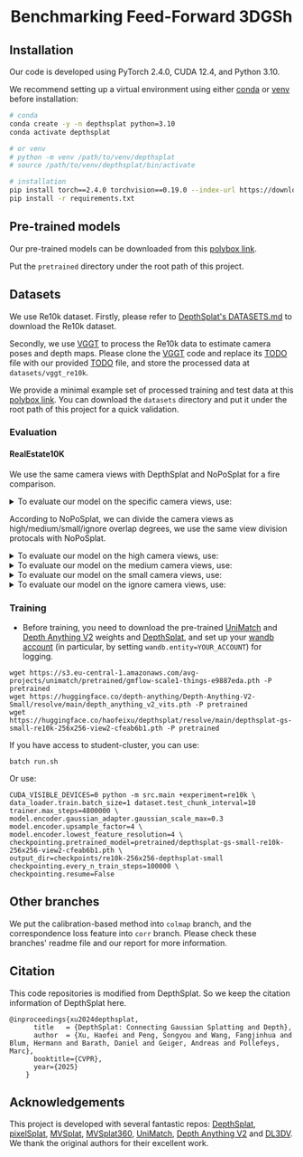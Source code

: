 <p align="center">
  <h1 align="center">Benchmarking Feed-Forward 3DGSh</h1>
  <div align="center"></div>
</p>

## Installation

Our code is developed using PyTorch 2.4.0, CUDA 12.4, and Python 3.10. 

We recommend setting up a virtual environment using either [conda](https://docs.anaconda.com/miniconda/) or [venv](https://docs.python.org/3/library/venv.html) before installation:

```bash
# conda
conda create -y -n depthsplat python=3.10
conda activate depthsplat

# or venv
# python -m venv /path/to/venv/depthsplat
# source /path/to/venv/depthsplat/bin/activate

# installation
pip install torch==2.4.0 torchvision==0.19.0 --index-url https://download.pytorch.org/whl/cu124
pip install -r requirements.txt
```

## Pre-trained models

Our pre-trained models can be downloaded from this [polybox link](https://polybox.ethz.ch/index.php/s/2cCrcS2tsAf9RnW).

Put the `pretrained` directory under the root path of this project.


## Datasets

We use Re10k dataset. Firstly, please refer to [DepthSplat's DATASETS.md](https://github.com/cvg/depthsplat/blob/main/DATASETS.md) to download the Re10k dataset.

Secondly, we use [VGGT](https://github.com/facebookresearch/vggt/tree/main) to process the Re10k data to estimate camera poses and depth maps. Please clone the [VGGT](https://github.com/facebookresearch/vggt/tree/main) code and replace its [TODO]() file with our provided [TODO]() file, and store the processed data at `datasets/vggt_re10k`.

We provide a minimal example set of processed training and test data at this [polybox link](https://polybox.ethz.ch/index.php/s/2cCrcS2tsAf9RnW). You can download the `datasets` directory and put it under the root path of this project for a quick validation.


### Evaluation

#### RealEstate10K

We use the same camera views with DepthSplat and NoPoSplat for a fire comparison. 

<details>
<summary>To evaluate our model on the specific camera views, use:</summary> 

```
CUDA_VISIBLE_DEVICES=0 python -m src.main +experiment=re10k \
dataset.test_chunk_interval=1 model.encoder.upsample_factor=4 \
model.encoder.lowest_feature_resolution=4 \
checkpointing.pretrained_model=pretrained/epoch_212-step_277951.ckpt \
mode=test dataset/view_sampler=evaluation \
dataset.view_sampler.index_path=assets/evaluation_index_re10k.json \
test.save_input_images=true \
test.save_gt_image=true \
test.save_image=true

```
</details>

According to NoPoSplat, we can divide the camera views as high/medium/small/ignore overlap degrees, we use the same view division protocals with NoPoSplat.


<details>
<summary>To evaluate our model on the high camera views, use:</summary> 

```
CUDA_VISIBLE_DEVICES=0 python -m src.main +experiment=re10k \
dataset.test_chunk_interval=1 model.encoder.upsample_factor=4 \
model.encoder.lowest_feature_resolution=4 \
checkpointing.pretrained_model=pretrained/epoch_212-step_277951.ckpt \
mode=test dataset/view_sampler=evaluation \
dataset.view_sampler.index_path=assets/evaluation_index_re10k_high.json \
test.save_input_images=true \
test.save_gt_image=true \
test.save_image=true
```
</details>


<details>
<summary>To evaluate our model on the medium camera views, use:</summary>

```
CUDA_VISIBLE_DEVICES=0 python -m src.main +experiment=re10k \
dataset.test_chunk_interval=1 model.encoder.upsample_factor=4 \
model.encoder.lowest_feature_resolution=4 \
checkpointing.pretrained_model=pretrained/epoch_212-step_277951.ckpt \
mode=test dataset/view_sampler=evaluation \
dataset.view_sampler.index_path=assets/evaluation_index_re10k_medium.json \
test.save_input_images=true \
test.save_gt_image=true \
test.save_image=true

```
</details>


<details>
<summary>To evaluate our model on the small camera views, use:</summary>

```
CUDA_VISIBLE_DEVICES=0 python -m src.main +experiment=re10k \
dataset.test_chunk_interval=1 model.encoder.upsample_factor=4 \
model.encoder.lowest_feature_resolution=4 \
checkpointing.pretrained_model=pretrained/epoch_212-step_277951.ckpt \
mode=test dataset/view_sampler=evaluation \
dataset.view_sampler.index_path=assets/evaluation_index_re10k_small.json \
test.save_input_images=true \
test.save_gt_image=true \
test.save_image=true

```
</details>


<details>
<summary>To evaluate our model on the ignore camera views, use:</summary> 

```
CUDA_VISIBLE_DEVICES=0 python -m src.main +experiment=re10k \
dataset.test_chunk_interval=1 model.encoder.upsample_factor=4 \
model.encoder.lowest_feature_resolution=4 \
checkpointing.pretrained_model=pretrained/epoch_212-step_277951.ckpt \
mode=test dataset/view_sampler=evaluation \
dataset.view_sampler.index_path=assets/evaluation_index_re10k_ignore.json \
test.save_input_images=true \
test.save_gt_image=true \
test.save_image=true
```
</details>

### Training

- Before training, you need to download the pre-trained [UniMatch](https://github.com/autonomousvision/unimatch) and [Depth Anything V2](https://github.com/DepthAnything/Depth-Anything-V2) weights and [DepthSplat](https://github.com/cvg/depthsplat), and set up your [wandb account](config/main.yaml) (in particular, by setting `wandb.entity=YOUR_ACCOUNT`) for logging.

```
wget https://s3.eu-central-1.amazonaws.com/avg-projects/unimatch/pretrained/gmflow-scale1-things-e9887eda.pth -P pretrained
wget https://huggingface.co/depth-anything/Depth-Anything-V2-Small/resolve/main/depth_anything_v2_vits.pth -P pretrained
wget https://huggingface.co/haofeixu/depthsplat/resolve/main/depthsplat-gs-small-re10k-256x256-view2-cfeab6b1.pth -P pretrained
```

If you have access to student-cluster, you can use:
```
batch run.sh
```
Or use:
```
CUDA_VISIBLE_DEVICES=0 python -m src.main +experiment=re10k \
data_loader.train.batch_size=1 dataset.test_chunk_interval=10 trainer.max_steps=4800000 \
model.encoder.gaussian_adapter.gaussian_scale_max=0.3 model.encoder.upsample_factor=4 \
model.encoder.lowest_feature_resolution=4 \
checkpointing.pretrained_model=pretrained/depthsplat-gs-small-re10k-256x256-view2-cfeab6b1.pth \
output_dir=checkpoints/re10k-256x256-depthsplat-small checkpointing.every_n_train_steps=100000 \
checkpointing.resume=False
```

## Other branches

We put the calibration-based method into `colmap` branch, and the correspondence loss feature into `corr` branch. Please check these branches' readme file and our report for more information.

## Citation
This code repositories is modified from DepthSplat. So we keep the citation information of DepthSplat here.

```
@inproceedings{xu2024depthsplat,
      title   = {DepthSplat: Connecting Gaussian Splatting and Depth},
      author  = {Xu, Haofei and Peng, Songyou and Wang, Fangjinhua and Blum, Hermann and Barath, Daniel and Geiger, Andreas and Pollefeys, Marc},
      booktitle={CVPR},
      year={2025}
    }
```



## Acknowledgements

This project is developed with several fantastic repos: [DepthSplat](https://github.com/cvg/depthsplat/tree/main), [pixelSplat](https://github.com/dcharatan/pixelsplat), [MVSplat](https://github.com/donydchen/mvsplat), [MVSplat360](https://github.com/donydchen/mvsplat360), [UniMatch](https://github.com/autonomousvision/unimatch), [Depth Anything V2](https://github.com/DepthAnything/Depth-Anything-V2) and [DL3DV](https://github.com/DL3DV-10K/Dataset). We thank the original authors for their excellent work.


